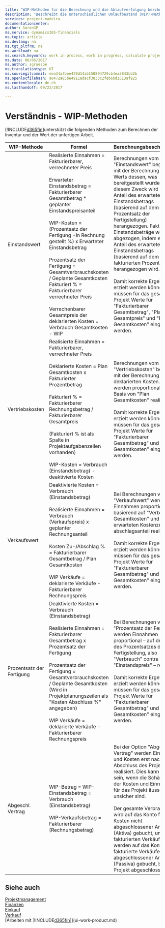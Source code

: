 ```yaml
---
title: "WIP-Methoden für die Berechnung und die Ablaufverfolgung berchnen und aufzeichnen | Microsoft Docs."
description: "Beschreibt die unterschiedlichen Umlaufbestand (WIP)-Methoden, die verwendet werden können, um Finanzdaten für Projekte zu senden und zu überwachen, die im Umlaufbestand sind."
services: project-madeira
documentationcenter: 
author: SorenGP
ms.service: dynamics365-financials
ms.topic: article
ms.devlang: na
ms.tgt_pltfrm: na
ms.workload: na
ms.search.keywords: work in process, work in progress, calculate project WIP
ms.date: 06/06/2017
ms.author: sgroespe
ms.translationtype: HT
ms.sourcegitcommit: eea34afbee429d14ab150894729cb4ea3843bb2b
ms.openlocfilehash: a0472a85be4911adacf3033c2feb6bd1513af925
ms.contentlocale: de-ch
ms.lasthandoff: 09/22/2017

---
```

# <a name="understanding-wip-methods"></a>Verständnis - WIP-Methoden
[!INCLUDE[d365fin](includes/d365fin_md.md)]unterstützt die folgenden Methoden zum Berechnen der Inventur und der Wert der unfertigen Arbeit.

| WIP-Methode | Formel | Berechnungsbeschreibung |
| --- | --- | --- |
| Einstandswert |Realisierte Einnahmen = Fakturierbarer, verrechneter Preis<br /><br /> Erwarteter Einstandsbetrag = Fakturierbarer Gesamtbetrag * geplanter Einstandspreisanteil<br /><br /> WIP-Kosten = (Prozentsatz der Fertigung -In Rechnung gestellt %) x Erwarteter Einstandsbetrag<br /><br /> Prozentsatz der Fertigung = Gesamtverbrauchskosten / Geplante Gesamtkosten<br /> Fakturiert % = Fakturierbarer verrechneter Preis<br /><br /> Verrechenbarer Gesamtpreis der deklarierten Kosten = Verbrauch Gesamtkosten - WIP |Berechnungen vom Typ "Einstandswert" beginnen mit der Berechnung des Werts dessen, was bereitgestellt wurde. Zu diesem Zweck wird ein Anteil des erwarteten Einstandsbetrags (basierend auf dem Prozentsatz der Fertigstellung) herangezogen. Fakturierte Einstandsbeträge werden abgezogen, indem ein Anteil des erwarteten Einstandsbetrags (basierend auf dem fakturierten Prozentsatz) herangezogen wird.<br /><br /> Damit korrekte Ergebnisse erzielt werden können, müssen für das gesamte Projekt Werte für "Fakturierbarer Gesamtbetrag", "Plan Gesamtpreis" und "Plan Gesamtkosten" eingegeben werden. |
| Vertriebskosten |Realisierte Einnahmen = Fakturierbarer, verrechneter Preis<br /><br /> Deklarierte Kosten = Plan Gesamtkosten x Fakturierter Prozentbetrag<br /><br /> Fakturiert % = Fakturierbarer Rechnungsbetrag / Fakturierbarer Gesamtpreis<br /><br /> (Fakturiert % ist als Spalte in Projektaufgabenzeilen vorhanden)<br /><br /> WIP-Kosten = Verbrauch (Einstandsbetrag) - deaktivierte Kosten |Berechnungen vom Typ "Vertriebskosten" beginnen mit der Berechnung der deklarierten Kosten. Kosten werden proportional auf der Basis von "Plan Gesamtkosten" realisiert.<br /><br /> Damit korrekte Ergebnisse erzielt werden können, müssen für das gesamte Projekt Werte für "Fakturierbarer Gesamtbetrag" und "Plan Gesamtkosten" eingegeben werden. |
| Verkaufswert |Deaktivierte Kosten = Verbrauch (Einstandsbetrag)<br /><br /> Realisierte Einnahmen = Verbrauch (Verkaufspreis) x geplanter Rechnungsanteil<br /><br /> Kosten Zu-/Abschlag % = Fakturierbarer Gesamtbetrag / Plan Gesamtkosten<br /><br /> WIP Verkäufe = deklarierte Verkäufe - Fakturierbarer Rechnungspreis |Bei Berechnungen vom Typ "Verkaufswert" werden die Einnahmen proportional basierend auf "Verbrauch Gesamtkosten" und dem erwarteten Kostenzu-/-abschlagsanteil realisiert.<br /><br /> Damit korrekte Ergebnisse erzielt werden können, müssen für das gesamte Projekt Werte für "Fakturierbarer Gesamtbetrag" und "Plan Gesamtkosten" eingegeben werden. |
| Prozentsatz der Fertigung |Deaktivierte Kosten = Verbrauch (Einstandsbetrag)<br /><br /> Realisierte Einnahmen = Fakturierbarer Gesamtbetrag x Prozentsatz der Fertigung<br /><br /> Prozentsatz der Fertigung = Gesamtverbrauchskosten / Geplante Gesamtkosten<br /> (Wird in Projektplanungszeilen als "Kosten Abschluss %" angegeben)<br /><br /> WIP Verkäufe = deklarierte Verkäufe - Fakturierbarer Rechnungspreis |Bei Berechnungen vom Typ "Prozentsatz der Fertigung" werden Einnahmen proportional – auf der Basis des Prozentsatzes der Fertigstellung, also "Verbrauch" contra "Einstandspreis" – realisiert.<br /><br /> Damit korrekte Ergebnisse erzielt werden können, müssen für das gesamte Projekt Werte für "Fakturierbarer Gesamtbetrag" und "Plan Gesamtkosten" eingegeben werden. |
| Abgeschl. Vertrag |WIP-Betrag = WIP-Einstandsbetrag = Verbrauch (Einstandsbetrag)<br /><br /> WIP-Verkaufsbetrag = Fakturierbarer (Rechnungsbetrag) |Bei der Option "Abgeschl. Vertrag" werden Einnahmen und Kosten erst nach Abschluss des Projekts realisiert. Dies kann nützlich sein, wenn die Schätzungen der Kosten und Einnahmen für das Projekt äusserst unsicher sind.<br /><br /> Der gesamte Verbrauch wird auf das Konto für Kosten nicht abgeschlossener Arbeiten (Aktiva) gebucht, und alle fakturierten Verkäufe werden auf das Konto für fakturierte Verkäufe nicht abgeschlossener Arbeiten (Passiva) gebucht, bis das Projekt abgeschlossen ist. |

## <a name="see-also"></a>Siehe auch
[Projektmanagement](projects-manage-projects.md)  
[Finanzen](finance.md)  
[Einkauf](purchasing-manage-purchasing.md)         
[Verkauf](sales-manage-sales.md)      
[Arbeiten mit [!INCLUDE[d365fin](includes/d365fin_md.md)]](ui-work-product.md)  

